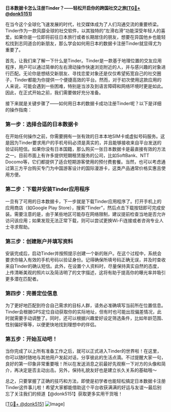 **日本数据卡怎么注册Tinder？——轻松开启你的跨国社交之旅[[TG💪+ @donk5151](https://t.me/s/donk5151)]**

在当今这个全球化飞速发展的时代，社交媒体成为了人们沟通交流的重要桥梁。Tinder作为一款风靡全球的社交软件，以其独特的“左滑右滑”功能深受年轻人的喜爱。如果你是一位即将前往日本旅行或者长期居住的朋友，想要在异国他乡也能轻松找到志同道合的新朋友，那么学会如何用日本的数据卡注册Tinder就显得尤为重要了。

首先，让我们来了解一下什么是Tinder。Tinder是一款基于地理位置的交友应用程序，用户可以通过简单的左右滑动操作快速浏览附近的人，并与感兴趣的对象进行匹配。无论你是想结交新朋友、寻找恋爱对象还是仅仅希望拓宽自己的社交圈子，Tinder都能为你提供一个便捷高效的平台。然而，对于初次使用这款应用的人来说，可能会遇到一些困难，特别是当涉及到语言障碍和网络环境时更是如此。因此，在正式开始之前，我们需要做好充分准备。

接下来就是关键步骤了——如何用日本的数据卡成功注册Tinder呢？以下是详细的操作指南：

### 第一步：选择合适的日本数据卡
在开始任何操作之前，你需要拥有一张有效的日本本地SIM卡或虚拟号码服务。这是因为Tinder要求用户的手机号码必须是真实的，并且能够接收来自平台发送的验证码短信。如果你没有日本国籍，那么购买一张日本数据卡是最直接有效的方法之一。目前市面上有许多提供短期租赁服务的公司，比如SoftBank、NTT Docomo等，它们都提供了适合短期游客使用的预付费套餐。当然，也可以考虑通过第三方平台购买专门为中国游客设计的国际漫游卡，这类产品通常价格实惠且使用方便。

### 第二步：下载并安装Tinder应用程序
一旦有了可用的日本数据卡，下一步就是下载Tinder应用程序了。打开手机上的应用商店（如Google Play Store），搜索“Tinder”，然后点击下载按钮即可完成安装。需要注意的是，由于某些地区可能存在网络限制，建议提前检查当地是否允许访问该应用；如果发现无法正常下载，则可以尝试更换Wi-Fi连接或者咨询专业人士寻求帮助。

### 第三步：创建账户并填写资料
安装完成后，启动Tinder并按照提示创建一个新的账户。在这个过程中，系统会要求你输入有效的手机号码以验证身份。记得确保所填号码正确无误，并及时查收来自Tinder的确认短信。此外，在设置个人资料时，尽量保持真实自然的态度，上传清晰美观的照片以及简洁明了的文字描述，这将有助于提高你的曝光率并吸引更多潜在匹配者。

### 第四步：完善定位信息
为了更好地匹配到符合自己需求的目标人群，请务必准确填写当前所在位置信息。Tinder会根据GPS定位自动获取你的实际地址，但有时也可能出现偏差情况，此时就需要手动调整了。同时，还可以根据兴趣爱好设定筛选条件，比如年龄范围、性别偏好等等，以便更快地找到理想中的伴侣。

### 第五步：开始互动吧！
当你完成了以上所有准备工作之后，就可以正式进入Tinder的世界啦！在这里，你可以随时随地与其他用户发起对话，分享彼此的生活点滴。不过提醒大家一句，良好的第一印象非常重要哦！所以在发送消息之前最好先观察一下对方的头像和简介，再决定是否主动出击。另外，保持礼貌友好也是建立长久关系的基础哦～

总之，只要掌握了正确的技巧和方法，即使是初学者也能轻松搞定日本数据卡注册Tinder这件事儿啦！希望大家都能借助这个平台收获满满的好运与友谊～最后别忘了关注我们的频道【@donk5151】获取更多实用干货哦！

[[TG💪+ @donk5151](https://t.me/s/donk5151) ![Image](https://i.postimg.cc/rwNCRYN7/Snipaste-2025-04-30-17-27-05.png)]